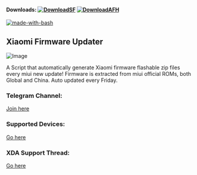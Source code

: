 #### Downloads: [![DownloadSF](https://img.shields.io/badge/Download-SourceForge-orange.svg)](https://sourceforge.net/projects/xiaomi-firmware-updater/files/Developer/) [![DownloadAFH](https://img.shields.io/badge/Download-AndroidFileHost-brightgreen.svg)](https://www.androidfilehost.com/?w=files&flid=241903)

[![made-with-bash](https://img.shields.io/badge/Made%20with-Bash-1f425f.svg)](https://www.gnu.org/software/bash/)

## Xiaomi Firmware Updater
![Image](https://github.com/xiaomi-firmware-updater/downloads/raw/master/xiaomi.png)

A Script that automatically generate Xiaomi firmware flashable zip files every miui new update!
Firmware is extracted from miui official ROMs, both Global and China. Auto updated every Friday.

### Telegram Channel:
[Join here](https://t.me/XiaomiFirmwareUpdater)

### Supported Devices:
[Go here](https://github.com/xiaomi-firmware-updater/mi-firmware-updater/blob/weekly/supported.md)

### XDA Support Thread:
[Go here](https://forum.xda-developers.com/android/software-hacking/devices-xiaomi-firmware-updater-t3741446)
